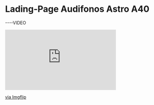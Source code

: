 # Lading-Page Audifonos Astro A40

----VIDEO
<div style="width:360px;max-width:100%;"><div style="height:0;padding-bottom:54.44%;position:relative;"><iframe width="360" height="196" style="position:absolute;top:0;left:0;width:100%;height:100%;" frameBorder="0" src="https://imgflip.com/embed/5anve1"></iframe></div><p><a href="https://imgflip.com/gif/5anve1">via Imgflip</a></p></div>
